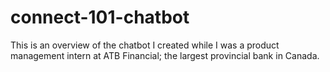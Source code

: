 # connect-101-chatbot
This is an overview of the chatbot I created while I was a product management intern at ATB Financial; the largest provincial bank in Canada.
